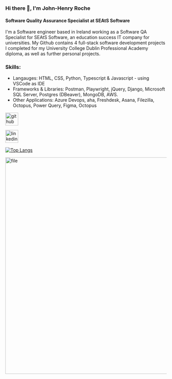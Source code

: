 ### Hi there 👋, I'm John-Henry Roche
#### Software Quality Assurance Specialist at SEAtS Software

I'm a Software engineer based in Ireland working as a Software QA Specialist for SEAtS Software, an education success IT company for universities. My Github contains 4 full-stack software development projects I completed for my University College Dublin Professional Academy diploma, as well as further personal projects.

### Skills: 
* Langauges: HTML, CSS, Python, Typescript & Javascript - using VSCode as IDE 
* Frameworks & Libraries: Postman, Playwright, jQuery, Django, Microsoft SQL Server, Postgres (DBeaver), MongoDB, AWS.
* Other Applications: Azure Devops, aha, Freshdesk, Asana, Filezilla, Octopus, Power Query, Figma, Octopus

[<img src='https://cdn.jsdelivr.net/npm/simple-icons@3.0.1/icons/github.svg' alt='github' height='40'>](https://github.com/JHR1986)  

[<img src='https://cdn.jsdelivr.net/npm/simple-icons@3.0.1/icons/linkedin.svg' alt='linkedin' height='40'>](https://www.linkedin.com/in/https://www.linkedin.com/in/john-henry-roche//)  

[![Top Langs](https://github-readme-stats.vercel.app/api/top-langs/?username=JHR1986)](https://github.com/anuraghazra/github-readme-stats)

<img width="674" alt="file" src="https://github.com/JHR1986/JHR1986/assets/71781554/ad702e6e-c245-4bb9-8e7b-ef0704989a8e"> 


<!--
**JHR1986/JHR1986** is a ✨ _special_ ✨ repository because its `README.md` (this file) appears on your GitHub profile.

Here are some ideas to get you started:

- 🔭 I’m currently working on ...
- 🌱 I’m currently learning ...
- 👯 I’m looking to collaborate on ...
- 🤔 I’m looking for help with ...
- 💬 Ask me about ...
- 📫 How to reach me: ...
- 😄 Pronouns: ...
- ⚡ Fun fact: ...
-->

